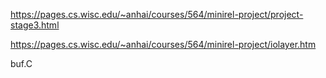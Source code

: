 https://pages.cs.wisc.edu/~anhai/courses/564/minirel-project/project-stage3.html

https://pages.cs.wisc.edu/~anhai/courses/564/minirel-project/iolayer.htm

buf.C
